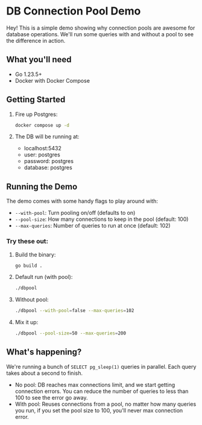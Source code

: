 # DB Connection Pool Demo

Hey! This is a simple demo showing why connection pools are awesome for database operations. We'll run some queries with and without a pool to see the difference in action.

## What you'll need

- Go 1.23.5+
- Docker with Docker Compose

## Getting Started

1. Fire up Postgres:
   ```bash
   docker compose up -d
   ```

2. The DB will be running at:
   - localhost:5432
   - user: postgres
   - password: postgres
   - database: postgres

## Running the Demo

The demo comes with some handy flags to play around with:

- `--with-pool`: Turn pooling on/off (defaults to on)
- `--pool-size`: How many connections to keep in the pool (default: 100)
- `--max-queries`: Number of queries to run at once (default: 102)

### Try these out:

1. Build the binary:
   ```bash
   go build .
   ```

2. Default run (with pool):
   ```bash
   ./dbpool
   ```

3. Without pool:
   ```bash
   ./dbpool --with-pool=false --max-queries=102
   ```

4. Mix it up:
   ```bash
   ./dbpool --pool-size=50 --max-queries=200
   ```

## What's happening?

We're running a bunch of `SELECT pg_sleep(1)` queries in parallel. Each query takes about a second to finish.

- No pool: DB reaches max connections limit, and we start getting connection errors. You can reduce the number of queries to less than 100 to see the error go away.
- With pool: Reuses connections from a pool, no matter how many queries you run, if you set the pool size to 100, you'll never max connection error.

